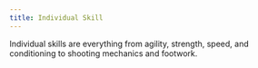 ```yaml
---
title: Individual Skill
---
```

Individual skills are everything from agility, strength, speed, and conditioning to shooting mechanics and footwork.
